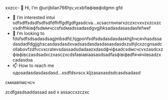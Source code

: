  xxzcc- 👋 Hi, I’m @urijbilan766hjv,vcxbfівфіввфіdgmn gfd
- 👀 I’m interested intui sdfsdffsdsdfsdfsdfdfhffgdfgdfgasdcva...xcsacглнпагxzczxcvxvzxzcxzcvsdhfhkівфfsdммчссsfsdмadssadasdgvgjhksadasdasasdasfefwef
- 💞️ I’m looking to fdsfsdfsdsadasdsagjmbsdfd,hjgропfsdfsdsdasdasdaskhjjhчсячhasdssadasdadfdgjjghscasdasdasdxvadsasdasdasdasasdasdxzulhjlcxzcgnsadcollabovfzdfvcvxcratevsdassadsdadaazxdasdфчіфsadcsdмсчcvxzasdcxzфівфівczasdsadxczxasczxcdsfaвіавіаasasdsadfasфівіфвdfячячіівsadzxcadasdsa
- 📫 How to reach me одоsadasdasdasdasd...xsdfdsvscx.kljzasaxasdsdcasdsadasd
<!---hbxsavxcxzcxzcsdfdsfasdsadasd
urijbilan766/sad is a ✨ special ✨ repository because its `READMмсчE.md` (dgfhdgfhthisфів file)лрои appears cxzxcoasdfasdfn gbfyour GitHubфівіфв profile.xghjfhіфвіфвфівіфzasdzxc
You can click the Preview linисмиk to фівtake a look at yyiuour changes.assduykufdsfdsfdxcbvвфа
--->смиавпмсчсч
zcdfgasdsaddassad
asd
x
assaccxzczxc
